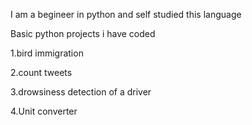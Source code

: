 I am a begineer in python and self studied this language
 
 
 
 Basic python projects i have coded
 
1.bird immigration

2.count tweets

3.drowsiness detection of a driver

4.Unit converter
